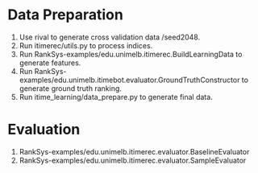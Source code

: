 # Data Preparation

1. Use rival to generate cross validation data /seed2048.
2. Run itimerec/utils.py to process indices.
3. Run RankSys-examples/edu.unimelb.itimerec.BuildLearningData to generate features.
4. Run RankSys-examples/edu.unimelb.itimebot.evaluator.GroundTruthConstructor to generate ground truth ranking.
5. Run itime_learning/data_prepare.py to generate final data.

# Evaluation

1. RankSys-examples/edu.unimelb.itimerec.evaluator.BaselineEvaluator
1. RankSys-examples/edu.unimelb.itimerec.evaluator.SampleEvaluator
